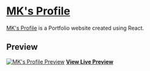 # [MK's Profile](https://murtaza-k.web.app/)


[MK's Profile](https://murtaza-k.web.app/) is a Portfolio website created using React.

## Preview

[![MK's Profile Preview](https://murtaza-k.web.app/static/media/engineer.6b1b3ac4.png)](https://murtaza-k.web.app/)
**[View Live Preview](https://murtaza-k.web.app/)**